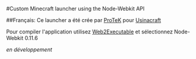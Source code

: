 #Custom Minecraft launcher using the Node-Webkit API

##Français:
Ce launcher a été crée par [ProTeK](https://www.twitter.com/ExiTed_ProTeK) pour [Usinacraft](http://usinacraft.ch)

Pour compiler l'application utilisez [Web2Executable](https://github.com/jyapayne/Web2Executable) et sélectionnez Node-Webkit 0.11.6

*en développement*